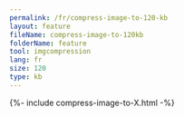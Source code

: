 ```yaml
---
permalink: /fr/compress-image-to-120-kb
layout: feature
fileName: compress-image-to-120kb
folderName: feature
tool: imgcompression
lang: fr
size: 120
type: kb
---
```


{%- include compress-image-to-X.html -%}
